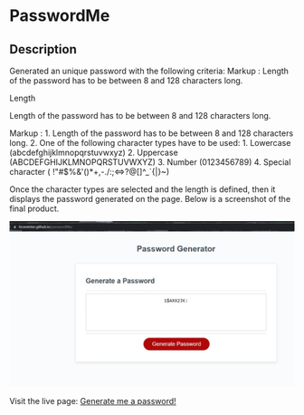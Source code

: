 # PasswordMe

## Description

Generated an unique password with the following criteria:
Markup : <detail>
          Length of the password has to be between 8 and 128 characters long.
           <summary>Length</summary>
           <p>Length of the password has to be between 8 and 128 characters long.</p>
         </details>
Markup :  1. Length of the password has to be between 8 and 128 characters long.
          2. One of the following character types have to be used:
            1. Lowercase (abcdefghijklmnopqrstuvwxyz)
            2. Uppercase (ABCDEFGHIJKLMNOPQRSTUVWXYZ)
            3. Number (0123456789)
            4. Special character ( !"#$%&'()*+,-./:;<=>?@[\]^_`{|}~)

Once the character types are selected and the length is defined, then it displays the password generated on the page.
Below is a screenshot of the final product.

![PasswordMe](./Assets/img/password-generated.JPG)

Visit the live page: [Generate me a password!](https://ticonetster.github.io/passwordMe/)
